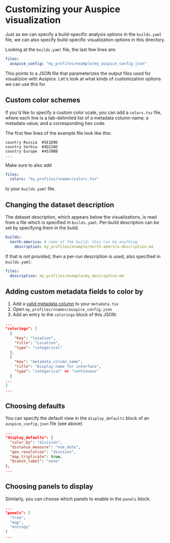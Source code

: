 # Customizing your Auspice visualization  

Just as we can specify a build-specific analysis options in the `builds.yaml` file, we can also specify build-specific visualization options in this directory.

Looking at the `builds.yaml` file, the last few lines are:  
```yaml
files:
  auspice_config: "my_profiles/example/my_auspice_config.json"
```

This points to a JSON file that parameterizes the output files used for visualizion with Auspice.
Let's look at what kinds of customization options we can use this for.


## Custom color schemes  

If you'd like to specify a custom color scale, you can add a `colors.tsv` file, where each line is a tab-delimited list of a metadata column name; a metadata value; and a corresponding hex code.   

The first few lines of the example file look like this:  
```
country	Russia	#5E1D9D
country	Serbia	#4D22AD
country	Europe	#4530BB
...
```

Make sure to also add
```yaml
files:
  colors: "my_profiles/<name>/colors.tsv"
```
to your `builds.yaml` file.


## Changing the dataset description

The dataset description, which appears below the visualizations, is read from a file which is specified in `builds.yaml`.  Per-build description can be set by specifying them in the build.

```yaml
builds:
  north-america: # name of the build; this can be anything
    description: my_profiles/example/north-america-description.md
```

If that is not provided, then a per-run description is used, also specified in `builds.yaml`:

```yaml
files:
  description: my_profiles/example/my_description.md
```

## Adding custom metadata fields to color by   
1. Add a [valid metadata column](data-prep.md) to your `metadata.tsv`  
2. Open `my_profiles/<name>/auspice_config.json`  
3. Add an entry to the `colorings` block of this JSON:

```json
...
"colorings": [
  {
    "key": "location",
    "title": "Location",
    "type": "categorical"
  },
  {
    "key": "metadata_column_name",
    "title": "Display name for interface",
    "type": "categorical" or "continuous"
  }
...
]
...
```

## Choosing defaults  
You can specify the default view in the `display_defaults` block of an `auspice_config.json` file (see above)
```json
...
"display_defaults": {
  "color_by": "division",
  "distance_measure": "num_date",
  "geo_resolution": "division",
  "map_triplicate": true,
  "branch_label": "none"
},
...
```

## Choosing panels to display  

Similarly, you can choose which panels to enable in the `panels` block:  
```json
...
"panels": [
  "tree",
  "map",
  "entropy"
]
...
```

